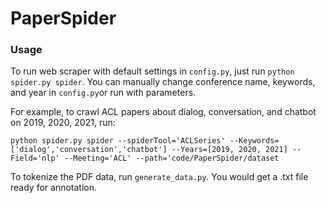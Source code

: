 # PaperSpider

### Usage
To run web scraper with default settings in `config.py`, just run `python spider.py spider`. You can manually change conference name, keywords, and year in `config.py`or run with parameters.

For example, to crawl ACL papers about dialog, conversation, and chatbot on 2019, 2020, 2021, run:
```
python spider.py spider --spiderTool='ACLSeries' --Keywords=['dialog','conversation','chatbot'] --Years=[2019, 2020, 2021] --Field='nlp' --Meeting='ACL' --path='code/PaperSpider/dataset
```

To tokenize the PDF data, run `generate_data.py`. You would get a .txt file ready for annotation.








